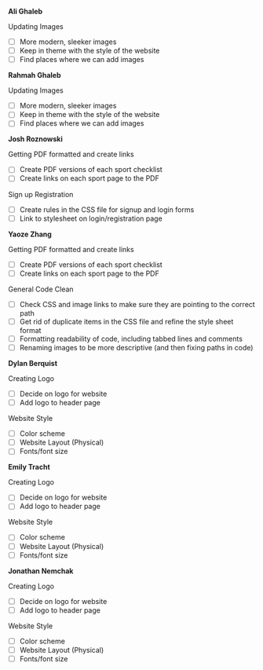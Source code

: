 **Ali Ghaleb**

Updating Images
- [ ] More modern, sleeker images
- [ ] Keep in theme with the style of the website
- [ ] Find places where we can add images

**Rahmah Ghaleb**

Updating Images
- [ ] More modern, sleeker images
- [ ] Keep in theme with the style of the website
- [ ] Find places where we can add images

**Josh Roznowski**

Getting PDF formatted and create links
- [ ] Create PDF versions of each sport checklist
- [ ] Create links on each sport page to the PDF

Sign up Registration
- [ ] Create rules in the CSS file for signup and login forms
- [ ] Link to stylesheet on login/registration page

**Yaoze Zhang**

Getting PDF formatted and create links
- [ ] Create PDF versions of each sport checklist
- [ ] Create links on each sport page to the PDF

General Code Clean
- [ ] Check CSS and image links to make sure they are pointing to the correct path
- [ ] Get rid of duplicate items in the CSS file and refine the style sheet format
- [ ] Formatting readability of code, including tabbed lines and comments
- [ ] Renaming images to be more descriptive (and then fixing paths in code)

**Dylan Berquist**

Creating Logo
- [ ] Decide on logo for website
- [ ] Add logo to header page

Website Style
- [ ] Color scheme
- [ ] Website Layout (Physical)
- [ ] Fonts/font size

**Emily Tracht**

Creating Logo
- [ ] Decide on logo for website
- [ ] Add logo to header page

Website Style
- [ ] Color scheme
- [ ] Website Layout (Physical)
- [ ] Fonts/font size

**Jonathan Nemchak**

Creating Logo
- [ ] Decide on logo for website
- [ ] Add logo to header page

Website Style
- [ ] Color scheme
- [ ] Website Layout (Physical)
- [ ] Fonts/font size

